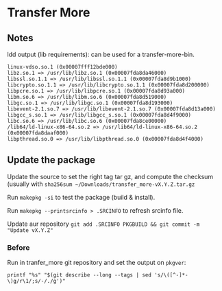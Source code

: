 # Transfer More

## Notes

ldd output (lib requirements): can be used for a transfer-more-bin.

	linux-vdso.so.1 (0x00007fff12bde000)
	libz.so.1 => /usr/lib/libz.so.1 (0x00007fda8da46000)
	libssl.so.1.1 => /usr/lib/libssl.so.1.1 (0x00007fda8d9b1000)
	libcrypto.so.1.1 => /usr/lib/libcrypto.so.1.1 (0x00007fda8d200000)
	libpcre.so.1 => /usr/lib/libpcre.so.1 (0x00007fda8d93a000)
	libm.so.6 => /usr/lib/libm.so.6 (0x00007fda8d519000)
	libgc.so.1 => /usr/lib/libgc.so.1 (0x00007fda8d193000)
	libevent-2.1.so.7 => /usr/lib/libevent-2.1.so.7 (0x00007fda8d13a000)
	libgcc_s.so.1 => /usr/lib/libgcc_s.so.1 (0x00007fda8d4f9000)
	libc.so.6 => /usr/lib/libc.so.6 (0x00007fda8ce00000)
	/lib64/ld-linux-x86-64.so.2 => /usr/lib64/ld-linux-x86-64.so.2 (0x00007fda8daaf000)
	libpthread.so.0 => /usr/lib/libpthread.so.0 (0x00007fda8d4f4000)

## Update the package

Update the source to set the right tag tar gz, and compute the checksum (usually with `sha256sum ~/Downloads/transfer_more-vX.Y.Z.tar.gz`

Run `makepkg -si` to test the package (build & install).

Run `makepkg --printsrcinfo > .SRCINFO` to refresh srcinfo file.

Update aur repository `git add .SRCINFO PKGBUILD && git commit -m "Update vX.Y.Z"`

### Before

Run in tranfer_more git repository and set the output on `pkgver`:

    printf "%s" "$(git describe --long --tags | sed 's/\([^-]*-\)g/r\1/;s/-/./g')"
